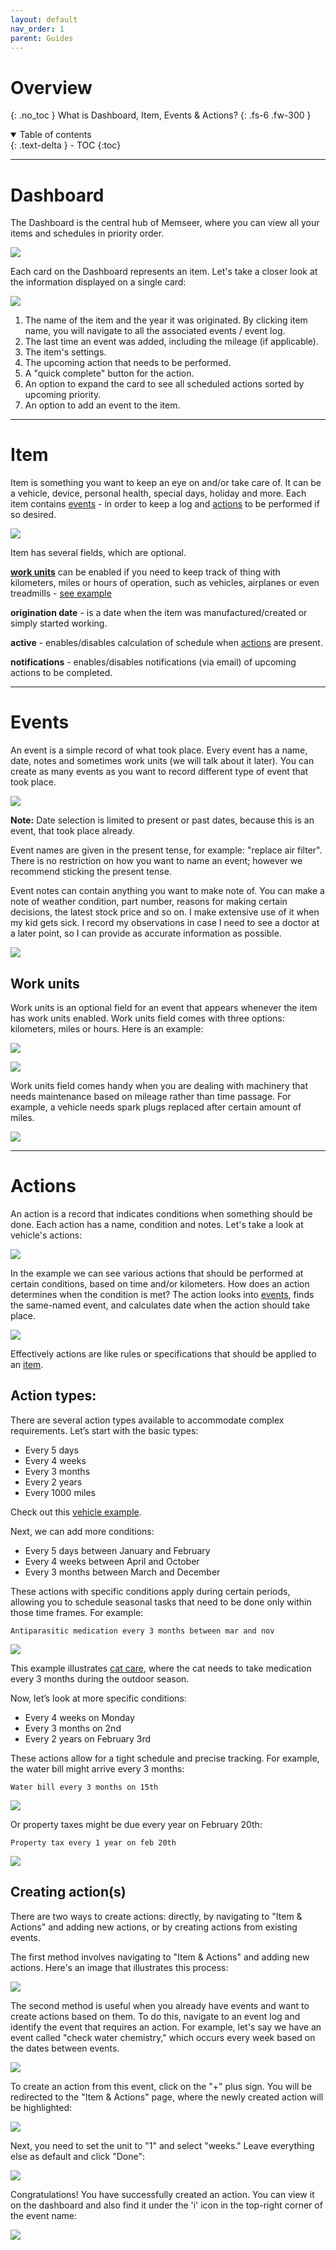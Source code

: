 ```yaml
---
layout: default
nav_order: 1
parent: Guides
---
```


# Overview
{: .no_toc }
What is Dashboard, Item, Events & Actions?
{: .fs-6 .fw-300 }


<details open markdown="block">
  <summary>
    Table of contents
  </summary>
  {: .text-delta }
- TOC
{:toc}
</details>

---

# Dashboard

The Dashboard is the central hub of Memseer, where you can view all your items and schedules in priority order.

![](../../assets/images/dashboard.png)

Each card on the Dashboard represents an item. Let's take a closer look at the information displayed on a single card:

![](../../assets/images/guides/overview/dashboard_card.png)

1. The name of the item and the year it was originated. By clicking item name, you will navigate to all the associated events / event log.
2. The last time an event was added, including the mileage (if applicable).
3. The item's settings.
4. The upcoming action that needs to be performed.
5. A "quick complete" button for the action.
6. An option to expand the card to see all scheduled actions sorted by upcoming priority.
7. An option to add an event to the item.

---

# Item

Item is something you want to keep an eye on and/or take care of. It can be a vehicle, device, personal health, special days, holiday and more. Each item contains [events](#events) - in order to keep a log and [actions](#actions) to be performed if so desired.

![](../../assets/images/guides/overview/new_category.png)

Item has several fields, which are optional.

**[work units](#work-units)** can be enabled if you need to keep track of thing with kilometers, miles or hours of operation, such as vehicles, airplanes or even treadmills - [see example](#work-units)

**origination date** - is a date when the item was manufactured/created or simply started working.

**active** - enables/disables calculation of schedule when [actions](#actions) are present.

**notifications** - enables/disables notifications (via email) of upcoming actions to be completed.

---

# Events

An event is a simple record of what took place. Every event has a name, date, notes and sometimes work units (we will talk about it later). You can create as many events as you want to record different type of event that took place.

![](../../assets/images/guides/overview/past_present_date.png)

**Note:** Date selection is limited to present or past dates, because this is an event, that took place already.

Event names are given in the present tense, for example: "replace air filter". There is no restriction on how you want to name an event; however we recommend sticking the present tense.

Event notes can contain anything you want to make note of. You can make a note of weather condition, part number, reasons for making certain decisions, the latest stock price and so on. I make extensive use of it when my kid gets sick. I record my observations in case I need to see a doctor at a later point, so I can provide as accurate information as possible.

![](../../assets/images/guides/overview/my_baby.png)

## Work units

Work units is an optional field for an event that appears whenever the item has work units enabled. Work units field comes with three options: kilometers, miles or hours. Here is an example:

![](../../assets/images/guides/overview/category_select_work_units.png)

![](../../assets/images/guides/overview/work_units.png)

Work units field comes handy when you are dealing with machinery that needs maintenance based on mileage rather than time passage. For example, a vehicle needs spark plugs replaced after certain amount of miles.

![](../../assets/images/guides/overview/example_sparkplugs.png)

---

# Actions

An action is a record that indicates conditions when something should be done. Each action has a name, condition and notes. Let's take a look at vehicle's actions:

![](../../assets/images/guides/overview/example_actions.png)

In the example we can see various actions that should be performed at certain conditions, based on time and/or kilometers. How does an action determines when the condition is met? The action looks into [events](#events), finds the same-named event, and calculates date when the action should take place.

![](../../assets/images/guides/overview/example_vehicle.png)

Effectively actions are like rules or specifications that should be applied to an [item](#item).  

## Action types:

There are several action types available to accommodate complex requirements. Let’s start with the basic types:

- Every 5 days
- Every 4 weeks
- Every 3 months
- Every 2 years
- Every 1000 miles

Check out this [vehicle example](../examples/vehicle.md). 

Next, we can add more conditions:

- Every 5 days between January and February
- Every 4 weeks between April and October
- Every 3 months between March and December

These actions with specific conditions apply during certain periods, allowing you to schedule seasonal tasks that need to be done only within those time frames. For example:

`Antiparasitic medication every 3 months between mar and nov`

![](../../assets/images/guides/overview/antiparasitic_medication_every_3_months_between_mar_and_nov.jpg)

This example illustrates [cat care](../examples/my_cat.md), where the cat needs to take medication every 3 months during the outdoor season.

Now, let’s look at more specific conditions:

- Every 4 weeks on Monday
- Every 3 months on 2nd
- Every 2 years on February 3rd

These actions allow for a tight schedule and precise tracking. For example, the water bill might arrive every 3 months:

`Water bill every 3 months on 15th`

![](../../assets/images/guides/overview/water_bill_every_3_months_on_15th.jpg)

Or property taxes might be due every year on February 20th:

`Property tax every 1 year on feb 20th`

![](../../assets/images/guides/overview/property_tax_every_1_year_on_feb_20th.jpg)


## Creating action(s)

There are two ways to create actions: directly, by navigating to "Item & Actions" and adding new actions, or by creating actions from existing events. 

The first method involves navigating to "Item & Actions" and adding new actions. Here's an image that illustrates this process:

![](../../assets/images/guides/overview/create_action_edit_item_and_actions.png)

The second method is useful when you already have events and want to create actions based on them. To do this, navigate to an event log and identify the event that requires an action. For example, let's say we have an event called "check water chemistry," which occurs every week based on the dates between events.

![](../../assets/images/guides/overview/example_hot_tub_check_water.png)

To create an action from this event, click on the "+" plus sign. You will be redirected to the "Item & Actions" page, where the newly created action will be highlighted:

![](../../assets/images/guides/overview/newly_created_action.png)

Next, you need to set the unit to "1" and select "weeks." Leave everything else as default and click "Done":

![](../../assets/images/guides/overview/newly_created_action_complete.png)

Congratulations! You have successfully created an action. You can view it on the dashboard and also find it under the 'i' icon in the top-right corner of the event name:

![](../../assets/images/guides/overview/example_hot_tub_check_water_complete.png)
